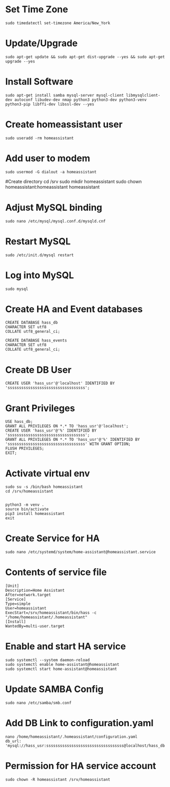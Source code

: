 # Set Time Zone
	sudo timedatectl set-timezone America/New_York


# Update/Upgrade
	sudo apt-get update && sudo apt-get dist-upgrade --yes && sudo apt-get upgrade --yes


# Install Software
	sudo apt-get install samba mysql-server mysql-client libmysqlclient-dev autoconf libudev-dev nmap python3 python3-dev python3-venv python3-pip libffi-dev libssl-dev --yes

# Create homeassistant user
	sudo useradd -rm homeassistant

# Add user to modem
	sudo usermod -G dialout -a homeassistant

#Create directory
	cd /srv
	sudo mkdir homeassistant
	sudo chown homeassistant:homeassistant homeassistant

# Adjust MySQL binding
	sudo nano /etc/mysql/mysql.conf.d/mysqld.cnf


# Restart MySQL
	sudo /etc/init.d/mysql restart

# Log into MySQL
	sudo mysql

# Create HA and Event databases
	CREATE DATABASE hass_db
	CHARACTER SET utf8
	COLLATE utf8_general_ci;

	CREATE DATABASE hass_events
	CHARACTER SET utf8
	COLLATE utf8_general_ci;

# Create DB User
	CREATE USER 'hass_usr'@'localhost' IDENTIFIED BY 'ssssssssssssssssssssssssssssssssss';

# Grant Privileges

	USE hass_db;
	GRANT ALL PRIVILEGES ON *.* TO 'hass_usr'@'localhost';
	CREATE USER 'hass_usr'@'%' IDENTIFIED BY 'ssssssssssssssssssssssssssssssssss';
	GRANT ALL PRIVILEGES ON *.* TO 'hass_usr'@'%' IDENTIFIED BY 'ssssssssssssssssssssssssssssssssss' WITH GRANT OPTION;
	FLUSH PRIVILEGES;
	EXIT;

# Activate virtual env
	sudo su -s /bin/bash homeassistant
	cd /srv/homeassistant


	python3 -m venv .
	source bin/activate
	pip3 install homeassistant
	exit

# Create Service for HA
	sudo nano /etc/systemd/system/home-assistant@homeassistant.service

# Contents of service file
	[Unit]
	Description=Home Assistant
	After=network.target
	[Service]
	Type=simple
	User=homeassistant
	ExecStart=/srv/homeassistant/bin/hass -c "/home/homeassistant/.homeassistant"
	[Install]
	WantedBy=multi-user.target

# Enable and start HA service
	sudo systemctl --system daemon-reload
	sudo systemctl enable home-assistant@homeassistant
	sudo systemctl start home-assistant@homeassistant

# Update SAMBA Config
	sudo nano /etc/samba/smb.conf

# Add DB Link to configuration.yaml
	nano /home/homeassistant/.homeassistant/configuration.yaml
	db_url: 'mysql://hass_usr:ssssssssssssssssssssssssssssssssss@localhost/hass_db'
	
# Permission for HA service account
	sudo chown -R homeassistant /srv/homeassistant